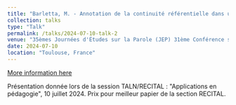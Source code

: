 ```yaml
---
title: "Barletta, M. - Annotation de la continuité référentielle dans un corpus scolaire – premiers résultats (Recital)"
collection: talks
type: "Talk"
permalink: /talks/2024-07-10-talk-2
venue: "35èmes Journées d'Études sur la Parole (JEP) 31ème Conférence sur le Traitement Automatique des Langues Naturelles (TALN) 26ème Rencontre des Étudiants Chercheurs en Informatique pour le Traitement Automatique des Langues (RECITAL)"
date: 2024-07-10
location: "Toulouse, France"
---
```


[More information here](https://inria.hal.science/hal-04622985 )

Présentation donnée lors de la session TALN/RECITAL : &quot;Applications en pédagogie&quot;, 10 juillet 2024. Prix pour meilleur papier de la section RECITAL.
